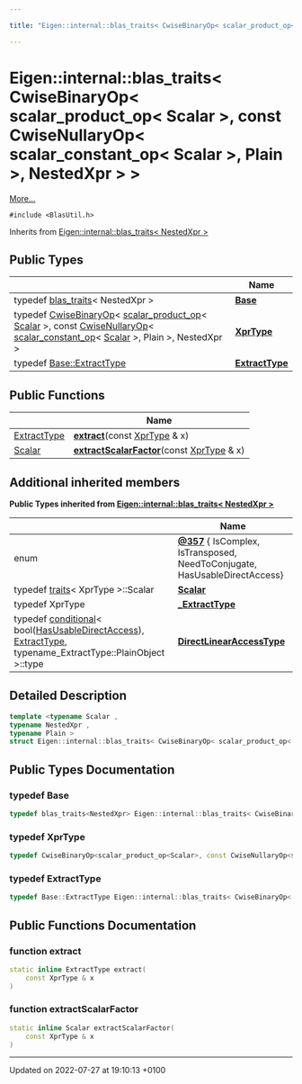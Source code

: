 ```yaml
---

title: "Eigen::internal::blas_traits< CwiseBinaryOp< scalar_product_op< Scalar >, const CwiseNullaryOp< scalar_constant_op< Scalar >, Plain >, NestedXpr > >"

---
```


# Eigen::internal::blas_traits< CwiseBinaryOp< scalar_product_op< Scalar >, const CwiseNullaryOp< scalar_constant_op< Scalar >, Plain >, NestedXpr > >



 [More...](#detailed-description)


`#include <BlasUtil.h>`

Inherits from [Eigen::internal::blas_traits< NestedXpr >](http://example.org/classes/structeigen_1_1internal_1_1blas__traits/)

## Public Types

|                | Name           |
| -------------- | -------------- |
| typedef <a href="http://example.org/classes/structeigen_1_1internal_1_1blas__traits/">blas_traits</a>< NestedXpr > | **[Base](http://example.org/classes/structeigen_1_1internal_1_1blas__traits_3_01cwisebinaryop_3_01scalar__product__op_3_01scalar_01_54447077d6e54f062dff7dea8b08a397/#typedef-base)**  |
| typedef <a href="http://example.org/classes/classeigen_1_1cwisebinaryop/">CwiseBinaryOp</a>< <a href="http://example.org/classes/structeigen_1_1internal_1_1scalar__product__op/">scalar_product_op</a>< <a href="http://example.org/classes/structeigen_1_1internal_1_1blas__traits/#typedef-scalar">Scalar</a> >, const <a href="http://example.org/classes/classeigen_1_1cwisenullaryop/">CwiseNullaryOp</a>< <a href="http://example.org/classes/structeigen_1_1internal_1_1scalar__constant__op/">scalar_constant_op</a>< <a href="http://example.org/classes/structeigen_1_1internal_1_1blas__traits/#typedef-scalar">Scalar</a> >, Plain >, NestedXpr > | **[XprType](http://example.org/classes/structeigen_1_1internal_1_1blas__traits_3_01cwisebinaryop_3_01scalar__product__op_3_01scalar_01_54447077d6e54f062dff7dea8b08a397/#typedef-xprtype)**  |
| typedef <a href="http://example.org/classes/structeigen_1_1internal_1_1blas__traits/#typedef-extracttype">Base::ExtractType</a> | **[ExtractType](http://example.org/classes/structeigen_1_1internal_1_1blas__traits_3_01cwisebinaryop_3_01scalar__product__op_3_01scalar_01_54447077d6e54f062dff7dea8b08a397/#typedef-extracttype)**  |

## Public Functions

|                | Name           |
| -------------- | -------------- |
| <a href="http://example.org/classes/structeigen_1_1internal_1_1blas__traits_3_01cwisebinaryop_3_01scalar__product__op_3_01scalar_01_54447077d6e54f062dff7dea8b08a397/#typedef-extracttype">ExtractType</a> | **[extract](http://example.org/classes/structeigen_1_1internal_1_1blas__traits_3_01cwisebinaryop_3_01scalar__product__op_3_01scalar_01_54447077d6e54f062dff7dea8b08a397/#function-extract)**(const <a href="http://example.org/classes/structeigen_1_1internal_1_1blas__traits_3_01cwisebinaryop_3_01scalar__product__op_3_01scalar_01_54447077d6e54f062dff7dea8b08a397/#typedef-xprtype">XprType</a> & x) |
| <a href="http://example.org/classes/structeigen_1_1internal_1_1blas__traits/#typedef-scalar">Scalar</a> | **[extractScalarFactor](http://example.org/classes/structeigen_1_1internal_1_1blas__traits_3_01cwisebinaryop_3_01scalar__product__op_3_01scalar_01_54447077d6e54f062dff7dea8b08a397/#function-extractscalarfactor)**(const <a href="http://example.org/classes/structeigen_1_1internal_1_1blas__traits_3_01cwisebinaryop_3_01scalar__product__op_3_01scalar_01_54447077d6e54f062dff7dea8b08a397/#typedef-xprtype">XprType</a> & x) |

## Additional inherited members

**Public Types inherited from [Eigen::internal::blas_traits< NestedXpr >](http://example.org/classes/structeigen_1_1internal_1_1blas__traits/)**

|                | Name           |
| -------------- | -------------- |
| enum| **[@357](http://example.org/classes/structeigen_1_1internal_1_1blas__traits/#enum-@357)** { IsComplex, IsTransposed, NeedToConjugate, HasUsableDirectAccess} |
| typedef <a href="http://example.org/classes/structeigen_1_1internal_1_1traits/">traits</a>< XprType >::Scalar | **[Scalar](http://example.org/classes/structeigen_1_1internal_1_1blas__traits/#typedef-scalar)**  |
| typedef XprType | **[_ExtractType](http://example.org/classes/structeigen_1_1internal_1_1blas__traits/#typedef--extracttype)**  |
| typedef <a href="http://example.org/classes/structeigen_1_1internal_1_1conditional/">conditional</a>< bool(<a href="http://example.org/classes/structeigen_1_1internal_1_1blas__traits/#enumvalue-hasusabledirectaccess">HasUsableDirectAccess</a>), <a href="http://example.org/classes/structeigen_1_1internal_1_1blas__traits/#typedef-extracttype">ExtractType</a>, typename_ExtractType::PlainObject >::type | **[DirectLinearAccessType](http://example.org/classes/structeigen_1_1internal_1_1blas__traits/#typedef-directlinearaccesstype)**  |


## Detailed Description

```cpp
template <typename Scalar ,
typename NestedXpr ,
typename Plain >
struct Eigen::internal::blas_traits< CwiseBinaryOp< scalar_product_op< Scalar >, const CwiseNullaryOp< scalar_constant_op< Scalar >, Plain >, NestedXpr > >;
```

## Public Types Documentation

### typedef Base

```cpp
typedef blas_traits<NestedXpr> Eigen::internal::blas_traits< CwiseBinaryOp< scalar_product_op< Scalar >, const CwiseNullaryOp< scalar_constant_op< Scalar >, Plain >, NestedXpr > >::Base;
```


### typedef XprType

```cpp
typedef CwiseBinaryOp<scalar_product_op<Scalar>, const CwiseNullaryOp<scalar_constant_op<Scalar>,Plain>, NestedXpr> Eigen::internal::blas_traits< CwiseBinaryOp< scalar_product_op< Scalar >, const CwiseNullaryOp< scalar_constant_op< Scalar >, Plain >, NestedXpr > >::XprType;
```


### typedef ExtractType

```cpp
typedef Base::ExtractType Eigen::internal::blas_traits< CwiseBinaryOp< scalar_product_op< Scalar >, const CwiseNullaryOp< scalar_constant_op< Scalar >, Plain >, NestedXpr > >::ExtractType;
```


## Public Functions Documentation

### function extract

```cpp
static inline ExtractType extract(
    const XprType & x
)
```


### function extractScalarFactor

```cpp
static inline Scalar extractScalarFactor(
    const XprType & x
)
```


-------------------------------

Updated on 2022-07-27 at 19:10:13 +0100